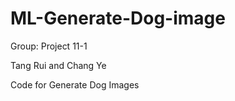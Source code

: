 # ML-Generate-Dog-image
Group: Project 11-1
       
Tang Rui and Chang Ye
       
Code for Generate Dog Images
